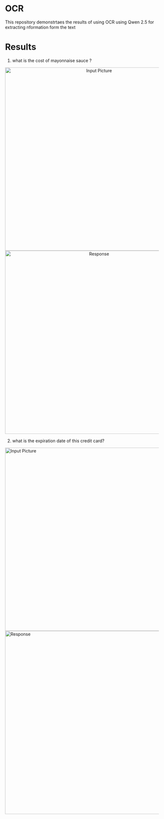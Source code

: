 # OCR
This repository demonstrtaes the results of using OCR using Qwen 2.5 for extracting nformation form the text
# Results 
1. what is the cost of  mayonnaise sauce ?
<p align="center">
  <img src="https://github.com/user-attachments/assets/2a243c31-bdd2-40bb-868b-e69267783bea" width="600" title="Input Picture">

  
  <img src="https://github.com/user-attachments/assets/8b28c6ee-2c48-453f-ba16-9730d018879e" width="600" title="Response">
</p>


2. what is the expiration date of this credit card?
   <p align="center">
  <img src="https://github.com/user-attachments/assets/4117bd60-f0d6-4b60-94b8-5f2147989d83" width="600" title="Input Picture">

  
  <img src="https://github.com/user-attachments/assets/5bdce6ee-6dd3-43e6-bffc-792debc4eb82" width="600" title="Response">
</p>
